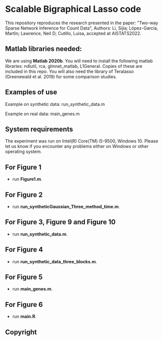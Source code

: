 # Scalable Bigraphical Lasso code
This repository reproduces the research presented in the paper: 
"Two-way Sparse Network Inference for Count Data", Authors: Li, Sijia; López-García, Martín; Lawrence, Neil D; Cutillo, Luisa, accepted at AISTATS2022.

## Matlab libraries needed: 
We are using  **Matlab 2020b**.
You will need to install the following matlab libraries: ndlutil, rca, glmnet_matlab, L1General. Copies of these are included in this repo.
You will also need the library of Teralasso (Greenewald et al. 2019) for some comparison studies.

## Examples of use
Example on synthetic data: run_synthetic_data.m

Example on real data: main_genes.m

## System requirements
The experiment was run on Intel(R) Core(TM) i5-9500, Windows 10. Please let us know if you encounter any problems either on Windows or other operating system.

## For Figure 1
* run **Figure1.m**.
## For Figure 2
* run **run_syntheticGaussian_Three_method_time.m**.
## For Figure 3, Figure 9 and Figure 10
* run **run_synthetic_data.m**.
## For Figure 4
* run **run_synthetic_data_three_blocks.m**.
## For Figure 5
* run **main_genes.m**.
## For Figure 6
* run **main.R**.

## Copyright
